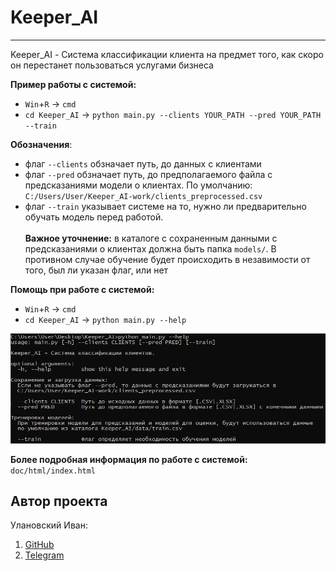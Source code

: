 # Keeper_AI
****
Keeper_AI - Система классификации клиента на предмет того, как скоро он перестанет пользоваться услугами бизнеса

**Пример работы с системой:**
- `Win`+`R` -> `cmd`
- `cd Keeper_AI` -> `python main.py --clients YOUR_PATH --pred YOUR_PATH --train`

**Обозначения**:
- флаг `--clients` обзначает путь, до данных с клиентами 
- флаг `--pred` обзначает путь, до предполагаемого файла с предсказаниями модели о клиентах. По умолчанию: `C:/Users/User/Keeper_AI-work/clients_preprocessed.csv`
- флаг `--train` указывает системе на то, нужно ли предварительно обучать модель перед работой. <br><br>**Важное уточнение:** в каталоге с сохраненным данными с предсказаниями о клиентах должна быть папка `models/`. В противном случае обучение будет происходить в незавимости от того, был ли указан флаг, или нет

**Помощь при работе с системой:**
- `Win`+`R` -> `cmd`
- `cd Keeper_AI` -> `python main.py --help`
  
<img src="doc/help_screen.png"></img>

**Более подробная информация по работе с системой:** `doc/html/index.html`

<h2>Автор проекта</h2>
<p>Улановский Иван:</p>
<ol>
<li><a href="https://github.com/ivan-dev-lab">GitHub</a></li>
<li><a href="https://t.me/ivan_ne_chik06">Telegram</a></li>
</ol>